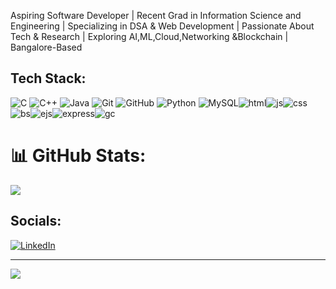 
Aspiring Software Developer | Recent Grad in Information Science and Engineering | Specializing in DSA & Web Development | Passionate About Tech & Research | Exploring AI,ML,Cloud,Networking &Blockchain | Bangalore-Based

## Tech Stack:
![C](https://img.shields.io/badge/c-%2300599C.svg?style=for-the-badge&logo=c&logoColor=white) ![C++](https://img.shields.io/badge/c++-%2300599C.svg?style=for-the-badge&logo=c%2B%2B&logoColor=white) ![Java](https://img.shields.io/badge/java-%23ED8B00.svg?style=for-the-badge&logo=openjdk&logoColor=white) ![Git](https://img.shields.io/badge/git-%23F05033.svg?style=for-the-badge&logo=git&logoColor=white) ![GitHub](https://img.shields.io/badge/github-%23121011.svg?style=for-the-badge&logo=github&logoColor=white) ![Python](https://img.shields.io/badge/python-3670A0?style=for-the-badge&logo=python&logoColor=ffdd54) ![MySQL](https://img.shields.io/badge/mysql-4479A1.svg?style=for-the-badge&logo=mysql&logoColor=white)![html](https://img.shields.io/badge/html-4479A1.svg?style=for-the-badge&logo=html5&logoColor=white)![js](https://img.shields.io/badge/Javascript-F7DF1E.svg?style=for-the-badge&logo=javascript&logoColor=white)![css](https://img.shields.io/badge/CSS-1572B6.svg?style=for-the-badge&logo=css3&logoColor=white)![bs](https://img.shields.io/badge/bootstrap-7952B3.svg?style=for-the-badge&logo=bootstrap&logoColor=white)![ejs](https://img.shields.io/badge/Ejs-B4CA65.svg?style=for-the-badge&logo=ejs&logoColor=white)![express](https://img.shields.io/badge/express-000000.svg?style=for-the-badge&logo=express&logoColor=white)![gc](https://img.shields.io/badge/googlecloud-4285F4.svg?style=for-the-badge&logo=googlecloud&logoColor=white)

# 📊 GitHub Stats:
![](https://github-readme-stats.vercel.app/api/top-langs/?username=Ash856&theme=dark&hide_border=false&include_all_commits=false&count_private=false)


## Socials:
[![LinkedIn](https://img.shields.io/badge/LinkedIn-%230077B5.svg?logo=linkedin&logoColor=white)](https://linkedin.com/in/https://www.linkedin.com/in/ashishkumar856/)

---
[![](https://visitcount.itsvg.in/api?id=Ash856&icon=0&color=0)](https://visitcount.itsvg.in)

